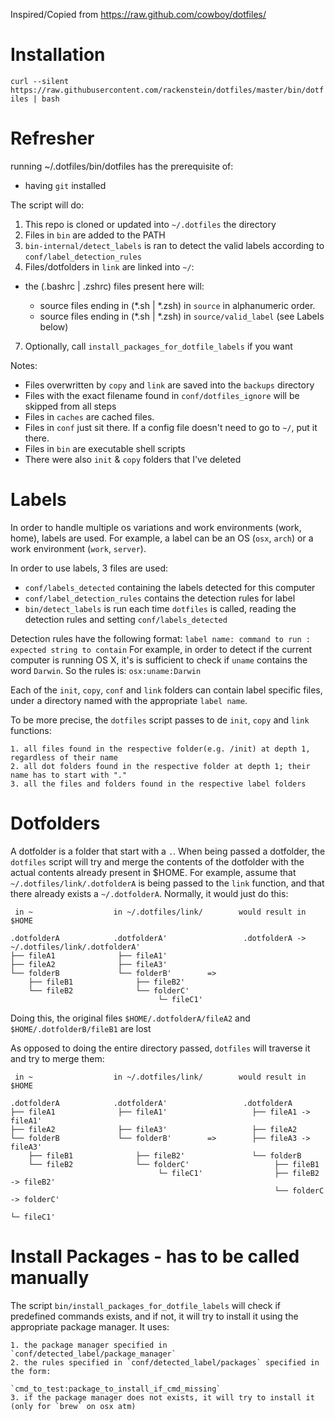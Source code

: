 Inspired/Copied from https://raw.github.com/cowboy/dotfiles/

# Installation


`curl --silent https://raw.githubusercontent.com/rackenstein/dotfiles/master/bin/dotfiles | bash`

# Refresher

running ~/.dotfiles/bin/dotfiles has the prerequisite of:

* having `git` installed

The script will do:

1. This repo is cloned or updated into `~/.dotfiles` the directory
2. Files in `bin` are added to the PATH
3. `bin-internal/detect_labels` is ran to detect the valid labels according to `conf/label_detection_rules`
6. Files/dotfolders in `link` are linked into `~/`:
* the (.bashrc | .zshrc) files present here will:

    * source files ending in (*.sh | *.zsh) in `source` in alphanumeric order.
    * source files ending in (*.sh | *.zsh) in `source/valid_label` (see Labels below)
7. Optionally, call `install_packages_for_dotfile_labels` if you want



Notes: 

* Files overwritten by `copy` and `link` are saved into the `backups` directory
* Files with the exact filename found in `conf/dotfiles_ignore` will be skipped from all steps
* Files in `caches` are cached files.
* Files in `conf` just sit there. If a config file doesn't need to go to `~/`, put it there.
* Files in `bin` are executable shell scripts
* There were also `init` & `copy` folders that I've deleted

# Labels

In order to handle multiple os variations and work environments (work, home), labels are used. For example, a label can be an OS (`osx`, `arch`) or a work environment (`work`, `server`).

In order to use labels, 3 files are used:

* `conf/labels_detected` containing the labels detected for this computer
* `conf/label_detection_rules` contains the detection rules for label
* `bin/detect_labels` is run each time `dotfiles` is called, reading the detection rules and setting `conf/labels_detected`

Detection rules have the following format:
	`label name: command to run : expected string to contain`
For example, in order to detect if the current computer is running OS X, it's is sufficient to check if `uname` contains the word `Darwin`. So the rules is:
 	`osx:uname:Darwin`

Each of the `init`, `copy`, `conf` and `link` folders can contain label specific files, under a directory named with the appropriate `label name`.

To be more precise, the `dotfiles` script passes to de `init`, `copy` and `link` functions:

	1. all files found in the respective folder(e.g. /init) at depth 1, regardless of their name
	2. all dot folders found in the respective folder at depth 1; their name has to start with "."
	3. all the files and folders found in the respective label folders

# Dotfolders

A dotfolder is a folder that start with a `.`. When being passed a dotfolder, the `dotfiles` script will try and merge the contents of the dotfolder with the actual contents already present in $HOME. For example, assume that `~/.dotfiles/link/.dotfolderA` is being passed to the `link` function, and that there already exists a `~/.dotfolderA`. Normally, it would just do this:


 	 in ~                  in ~/.dotfiles/link/        would result in $HOME

    .dotfolderA            .dotfolderA'                 .dotfolderA -> ~/.dotfiles/link/.dotfolderA'
    ├── fileA1              ├── fileA1'
    ├── fileA2              ├── fileA3'
    └── folderB             └── folderB'        =>
        ├── fileB1              ├── fileB2'
        └── fileB2              └── folderC'
                                     └─ fileC1'

Doing this, the original files `$HOME/.dotfolderA/fileA2` and `$HOME/.dotfolderB/fileB1` are lost

As opposed to doing the entire directory passed, `dotfiles` will traverse it and try to merge them:


 	 in ~                  in ~/.dotfiles/link/        would result in $HOME

    .dotfolderA            .dotfolderA'                 .dotfolderA
    ├── fileA1              ├── fileA1'                   ├── fileA1 -> fileA1'
    ├── fileA2              ├── fileA3'                   ├── fileA2
    └── folderB             └── folderB'        =>        ├── fileA3 -> fileA3'
        ├── fileB1              ├── fileB2'               └── folderB
        └── fileB2              └── folderC'                   ├── fileB1
                                     └─ fileC1'                ├── fileB2 -> fileB2'
                                                               └── folderC -> folderC'
                                                                                   └─ fileC1'



# Install Packages - has to be called manually

The script `bin/install_packages_for_dotfile_labels` will check if predefined commands exists, and if not, it will try to install it using the appropriate package manager. It uses:

	1. the package manager specified in `conf/detected_label/package_manager`
	2. the rules specified in `conf/detected_label/packages` specified in the form:
	                         `cmd_to_test:package_to_install_if_cmd_missing`
	3. if the package manager does not exists, it will try to install it (only for `brew` on osx atm)

